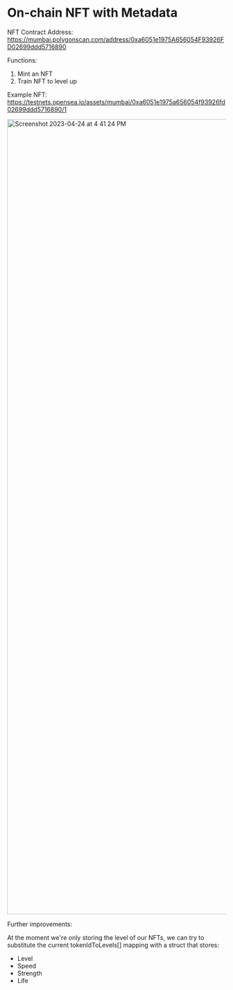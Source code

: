 # On-chain NFT with Metadata

NFT Contract Address: https://mumbai.polygonscan.com/address/0xa6051e1975A656054F93926FD02699ddd5716890

Functions:

1) Mint an NFT
2) Train NFT to level up

Example NFT: https://testnets.opensea.io/assets/mumbai/0xa6051e1975a656054f93926fd02699ddd5716890/1

<img width="1830" alt="Screenshot 2023-04-24 at 4 41 24 PM" src="https://user-images.githubusercontent.com/29926698/233944870-edd42648-829d-4f74-aeed-4f448334c69d.png">

Further improvements:

At the moment we're only storing the level of our NFTs, we can try to substitute the current tokenIdToLevels[] mapping with a struct that stores:

- Level
- Speed
- Strength
- Life
